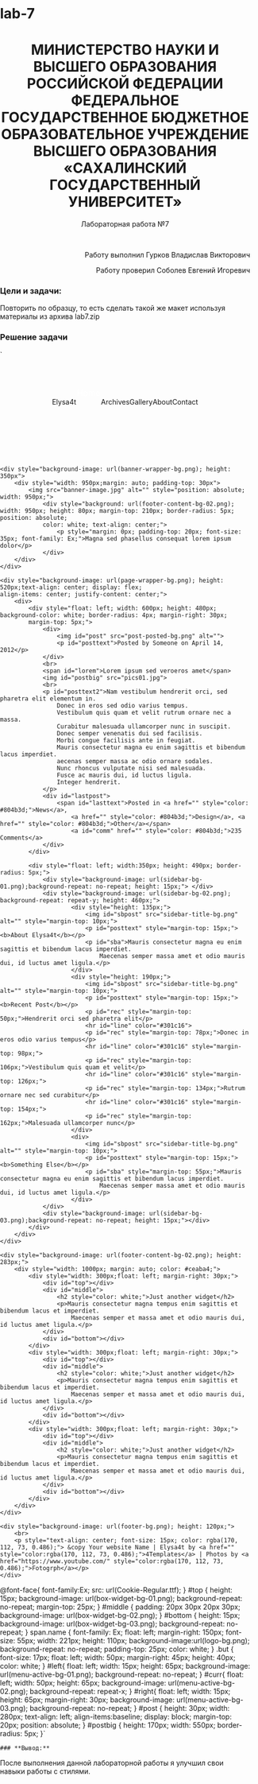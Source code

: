 # lab-7
<h1 align="center">МИНИСТЕРСТВО НАУКИ И ВЫСШЕГО ОБРАЗОВАНИЯ РОССИЙСКОЙ ФЕДЕРАЦИИ ФЕДЕРАЛЬНОЕ ГОСУДАРСТВЕННОЕ БЮДЖЕТНОЕ ОБРАЗОВАТЕЛЬНОЕ УЧРЕЖДЕНИЕ ВЫСШЕГО ОБРАЗОВАНИЯ «САХАЛИНСКИЙ ГОСУДАРСТВЕННЫЙ УНИВЕРСИТЕТ»</h1>
<p align="center">Лабораторная работа №7</p>
<p align="center"></p>
<br>
<p align="right">Работу выполнил Гурков Владислав Викторович</p>
<p align="right">Работу проверил Соболев Евгений Игоревич</p>


### **Цели и задачи:**
Повторить по образцу, то есть сделать такой же макет используя материалы из архива lab7.zip

### **Решение задачи**
`<body style="margin: 0px; padding: 0px; background-image: url(wrapper-bg.png);">
    <div style="background-image: url(header-wrapper-bg.png);height:187px; text-align: center; ">
        <div style="margin: auto; padding-top: 35px; text-align: center; display: flex; align-items: center; justify-content: center;">
            <span class="name">
                Elysa4t 
            </span> 
            <div id="left"></div>
            <div id="curr">
                <span style="float: left; width: 50px; height: 65px; color: white; font-size: 17px; padding-top: 10px;">
                    Home
                </span>
            </div>
            <span id="right"></span> 
            <span class="but">
                Archives
            </span>  
            <span class="but">
                Gallery
            </span> 
            <span class="but">
                About
            </span> 
            <span class="but">
                Contact
            </span></div>
    </div>

    <div style="background-image: url(banner-wrapper-bg.png); height: 350px">
        <div style="width: 950px;margin: auto; padding-top: 30px">
            <img src="banner-image.jpg" alt="" style="position: absolute; width: 950px;"> 
                <div style="background: url(footer-content-bg-02.png); width: 950px; height: 80px; margin-top: 210px; border-radius: 5px; position: absolute; 
                color: white; text-align: center;">
                    <p style="margin: 0px; padding-top: 20px; font-size: 35px; font-family: Ex;">Magna sed phasellus consequat lorem ipsum dolor</p>
                </div>
        </div>
    </div>

    <div style="background-image: url(page-wrapper-bg.png); height: 520px;text-align: center; display: flex; 
    align-items: center; justify-content: center;">
        <div>
            <div style="float: left; width: 600px; height: 480px; background-color: white; border-radius: 4px; margin-right: 30px; 
            margin-top: 5px;">
                <div>
                    <img id="post" src="post-posted-bg.png" alt="">
                    <p id="posttext">Posted by Someone on April 14, 2012</p>
                </div>
                <br>
                <span id="lorem">Lorem ipsum sed veroeros amet</span>
                <img id="postbig" src="pics01.jpg">
                <br>
                <p id="posttext2">Nam vestibulum hendrerit orci, sed pharetra elit elementum in. 
                    Donec in eros sed odio varius tempus. 
                    Vestibulum quis quam et velit rutrum ornare nec a massa. 
                    Curabitur malesuada ullamcorper nunc in suscipit. 
                    Donec semper venenatis dui sed facilisis. 
                    Morbi congue facilisis ante in feugiat. 
                    Mauris consectetur magna eu enim sagittis et bibendum lacus imperdiet. 
                    aecenas semper massa ac odio ornare sodales. 
                    Nunc rhoncus vulputate nisi sed malesuada. 
                    Fusce ac mauris dui, id luctus ligula. 
                    Integer hendrerit.
                </p>
                <div id="lastpost">
                    <span id="lasttext">Posted in <a href="" style="color: #804b3d;">News</a>, 
                        <a href="" style="color: #804b3d;">Design</a>, <a href="" style="color: #804b3d;">Other</a></span> 
                        <a id="comm" href="" style="color: #804b3d;">235 Comments</a>
                </div>
            </div>

            <div style="float: left; width:350px; height: 490px; border-radius: 5px;">
                <div style="background-image: url(sidebar-bg-01.png);background-repeat: no-repeat; height: 15px;"> </div>
                <div style="background-image: url(sidebar-bg-02.png); background-repeat: repeat-y; height: 460px;">
                        <div style="height: 135px;">
                            <img id="sbpost" src="sidebar-title-bg.png" alt="" style="margin-top: 10px;">
                            <p id="posttext" style="margin-top: 15px;"><b>About Elysa4t</b></p>
                            <p id="sba">Mauris consectetur magna eu enim sagittis et bibendum lacus imperdiet.
                                Maecenas semper massa amet et odio mauris dui, id luctus amet ligula.</p>
                        </div>
                        <div style="height: 190px;">
                            <img id="sbpost" src="sidebar-title-bg.png" alt="" style="margin-top: 10px;">
                            <p id="posttext" style="margin-top: 15px;"><b>Recent Post</b></p>
                            <p id="rec" style="margin-top: 50px;">Hendrerit orci sed pharetra elit</p>
                            <hr id="line" color="#301c16">
                            <p id="rec" style="margin-top: 78px;">Donec in eros odio varius tempus</p>
                            <hr id="line" color="#301c16" style="margin-top: 98px;">
                            <p id="rec" style="margin-top: 106px;">Vestibulum quis quam et velit</p>
                            <hr id="line" color="#301c16" style="margin-top: 126px;">
                            <p id="rec" style="margin-top: 134px;">Rutrum ornare nec sed curabitur</p>
                            <hr id="line" color="#301c16" style="margin-top: 154px;">
                            <p id="rec" style="margin-top: 162px;">Malesuada ullamcorper nunc</p>
                        </div>
                        <div>
                            <img id="sbpost" src="sidebar-title-bg.png" alt="" style="margin-top: 10px;">
                            <p id="posttext" style="margin-top: 15px;"><b>Something Else</b></p>
                            <p id="sba" style="margin-top: 55px;">Mauris consectetur magna eu enim sagittis et bibendum lacus imperdiet. 
                                Maecenas semper massa amet et odio mauris dui, id luctus amet ligula.</p>
                        </div>
                </div>
                <div style="background-image: url(sidebar-bg-03.png);background-repeat: no-repeat; height: 15px;"></div>
            </div>
        </div>
    </div>
    
    <div style="background-image: url(footer-content-bg-02.png); height: 283px;">
        <div style="width: 1000px; margin: auto; color: #ceaba4;">
            <div style="width: 300px;float: left; margin-right: 30px;">
                <div id="top"></div>
                <div id="middle">
					<h2 style="color: white;">Just another widget</h2>
					<p>Mauris consectetur magna tempus enim sagittis et bibendum lacus et imperdiet. 
                        Maecenas semper et massa amet et odio mauris dui, id luctus amet ligula.</p>
                </div>
                <div id="bottom"></div>
			</div>
            <div style="width: 300px;float: left; margin-right: 30px;">
                <div id="top"></div>
                <div id="middle">
					<h2 style="color: white;">Just another widget</h2>
					<p>Mauris consectetur magna tempus enim sagittis et bibendum lacus et imperdiet. 
                        Maecenas semper et massa amet et odio mauris dui, id luctus amet ligula.</p>
                </div>
                <div id="bottom"></div>
			</div>
            <div style="width: 300px;float: left; margin-right: 30px;">
                <div id="top"></div>
                <div id="middle">
					<h2 style="color: white;">Just another widget</h2>
					<p>Mauris consectetur magna tempus enim sagittis et bibendum lacus et imperdiet. 
                        Maecenas semper et massa amet et odio mauris dui, id luctus amet ligula.</p>
                </div>
                <div id="bottom"></div>
			</div>
        </div>
    </div>

    <div style="background-image: url(footer-bg.png); height: 120px;">
        <br>
        <p style="text-align: center; font-size: 15px; color: rgba(170, 112, 73, 0.486);"> &copy Your website Name | Elysa4t by <a href="" style="color:rgba(170, 112, 73, 0.486);">4Templates</a> | Photos by <a href="https://www.youtube.com/" style="color:rgba(170, 112, 73, 0.486);">Fotogrph</a></p>
    </div>
</body>




@font-face{
        font-family:Ex;
        src: url(Cookie-Regular.ttf);
    }
    #top {
        height: 15px; 
        background-image: url(box-widget-bg-01.png); 
        background-repeat: no-repeat; 
        margin-top: 25px;
    }
    #middle {
        padding: 20px 30px 20px 30px; 
        background-image: url(box-widget-bg-02.png);
    }
    #bottom {
        height: 15px; 
        background-image: url(box-widget-bg-03.png); 
        background-repeat: no-repeat;
    }
    span.name
    {
        font-family: Ex;
        float: left;
        margin-right: 150px; 
        font-size: 55px; 
        width: 221px; 
        height: 110px; 
        background-image:url(logo-bg.png); 
        background-repeat: no-repeat;
        padding-top: 25px;
        color: white;
    }
    .but {
        font-size: 17px;
        float: left;
        width: 50px;
        margin-right: 45px; 
        height: 40px;
        color: white;
    }
    #left{
        float: left;
        width: 15px;
        height: 65px;
        background-image: url(menu-active-bg-01.png);
        background-repeat: no-repeat;
    }
    #curr{
        float: left;
        width: 50px;
        height: 65px;
        background-image: url(menu-active-bg-02.png);
        background-repeat: repeat-x;
    }
    #right{
        float: left;
        width: 15px;
        height: 65px;
        margin-right: 30px;
        background-image: url(menu-active-bg-03.png);
        background-repeat: no-repeat;
    }
    #post {
        height: 30px;
        width: 280px;
        text-align: left; 
        align-items:baseline; 
        display: block;
        margin-top: 20px;
        position: absolute;
    }
    #postbig {
        height: 170px;
        width: 550px;
        border-radius: 5px;
    }`
    
    
    ### **Вывод:**
После выполнения данной лабораторной работы я улучшил свои навыки работы с стилями.
